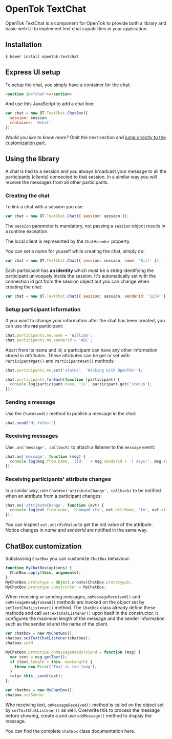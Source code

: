 # OpenTok TextChat

OpenTok TextChat is a component for OpenTok to provide both a library and basic web UI to implement text chat capabilities in your application.

## Installation

```
$ bower install opentok-textchat
```

## Express UI setup

To setup the chat, you simply have a container for the chat:

```html
<section id="chat"></section>
```

And use this JavaScript to add a chat box:

```js
var chat = new OT.TextChat.ChatBox({
  session: session
  container: '#chat'
});
```

_Would you like to know more?_ Omit the next section and [jump directly to the customization part](#chatbox-customization).

## Using the library

A chat is tied to a session and you always broadcast your message to all the participants (clients) connected to that session. In a similar way you will receive the messages from all other participants.

### Creating the chat

To link a chat with a session you use:

```js
var chat = new OT.TextChat.Chat({ session: session });
```

The `session` parameter is mandatory, not passing a `session` object results in a runtime exception.

The local client is represented by the `Chat#sender` property. 

You can set a _name_ for youself while creating the chat, simply do:

```js
var chat = new OT.TextChat.Chat({ session: session, name: 'Bill' });
```

Each participant has **an identity** which must be a string identifying the participant univoquely inside the session. It's automatically set with the connection id got from the session object but you can change when creating the chat:

```js
var chat = new OT.TextChat.Chat({ session: session, senderId: '1234' });
```

### Setup participant information

If you want to change your information after the chat has been created, you can use the **me** participant:

```js
chat.participants.me.name = 'William';
chat.participants.me.senderId = 'ABC';
```

Apart from its name and id, a participant can have any other information stored in _attributes_. These attributes can be get or set with `Participant#get()` and `Participant#set()` methods:

```js
chat.participants.me.set('status', 'Hacking with OpenTok!');
```

```js
chat.participants.forEach(function (participant) {
  console.log(participant.name, 'is', participant.get('status');
});
```

### Sending a message

Use the `Chat#send()` method to publish a message in the chat:

```js
chat.send('Hi folks!')
```

### Receiving messages

Use `.on('message', callback)` to attach a listener to the `message` event:

```js
chat.on('message', function (msg) {
  console.log(msg.from.name, '(id: ' + msg.senderId + ') says:', msg.text);
});
```

### Receiving participants' attribute changes

In a similar way, use `Chat#on('attributeChange', callback)` to be notified when an attribute from a participant changes:

```js
chat.on('attributeChange', function (evt) {
  console.log(evt.from.name, 'changed its', evt.attrName, 'to', evt.attrValue);
});
```

You can inspect `evt.attrOldValue` to get the old value of the attribute. Notice changes in _name_ and _senderId_ are notified in the same way.

## ChatBox customization

Subclassing `ChatBox` you can customize `ChatBox` behaviour:

```js
function MyChatBox(options) {
  ChatBox.apply(this, arguments);
}
MyChatBox.prototype = Object.create(ChatBox.prototype);
MyChatBox.prototype.constructor = MyChatBox;
```

When receiving or sending messages, `onMessageReceived()` and `onMessageReadyToSend()` methods are invoked on the object set by `setTextChatListener()` method. The `ChatBox` class already define these methods and call `setTextChatListener()` upon itself in the constructor. It configures the maximum length of the message and the sender information such as the sender id and the name of the client.

```js
var chatbox = new MyChatBox();
chatbox.setTextChatListener(chatbox);
chatbox.setM
```


```js
MyChatBox.prototype.onMessageReadyToSend = function (msg) {
  var text = msg.getText();
  if (text.length > this._maxLength) {
    throw new Error('Text is too long');
  }
  retur this._send(text);
};

var chatbox = new MyChatBox();
chatbox.setSender  
```

Whe receiving text, `onMessageReceived()` method is called on the object set by `setTextChatListener()` as well. Overwrite this to process the message before showing, create a and use `addMessage()` method to display the message.

You can find the complete `ChatBox` class documentation here.
